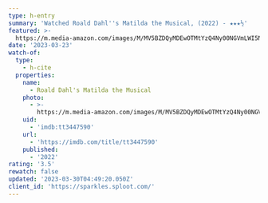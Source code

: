 ```yaml
---
type: h-entry
summary: 'Watched Roald Dahl''s Matilda the Musical, (2022) - ★★★½'
featured: >-
  https://m.media-amazon.com/images/M/MV5BZDQyMDEwOTMtYzQ4Ny00NGVmLWI5NWYtMTQ3ODE2MGNlN2Y4XkEyXkFqcGdeQXVyMTA1OTcyNDQ4._V1_SX300.jpg
date: '2023-03-23'
watch-of:
  type:
    - h-cite
  properties:
    name:
      - Roald Dahl's Matilda the Musical
    photo:
      - >-
        https://m.media-amazon.com/images/M/MV5BZDQyMDEwOTMtYzQ4Ny00NGVmLWI5NWYtMTQ3ODE2MGNlN2Y4XkEyXkFqcGdeQXVyMTA1OTcyNDQ4._V1_SX300.jpg
    uid:
      - 'imdb:tt3447590'
    url:
      - 'https://imdb.com/title/tt3447590'
    published:
      - '2022'
rating: '3.5'
rewatch: false
updated: '2023-03-30T04:49:20.050Z'
client_id: 'https://sparkles.sploot.com/'
---
```


